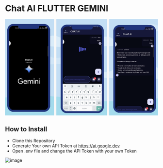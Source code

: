 # Chat AI FLUTTER GEMINI

![image](https://github.com/zainulabdn/google-gemini-flutter-app/blob/main/assets/banner.PNG)

## How to Install
- Clone this Repository
- Generate Your own API Token at https://ai.google.dev
- Open .env file and change the API Token with your own Token
  
![image](https://github.com/riskiilyas/Chat-AI-App/assets/71499142/86ca6686-3d23-455e-922d-8f1bab7b88ca)

